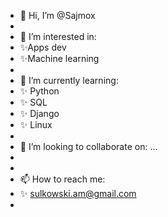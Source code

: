 - 👋 Hi, I’m @Sajmox
- 
- 👀 I’m interested in: 
-    ✨Apps dev
-    ✨Machine learning
-    
- 🌱 I’m currently learning: 
-    ✨ Python
-    ✨ SQL
-    ✨ Django
-    ✨ Linux
- 
- 💞️ I’m looking to collaborate on: ...
-
-
- 📫 How to reach me: 
-    ✨ sulkowski.am@gmail.com
-  

<!---
Sajmox/Sajmox is a ✨ special ✨ repository because its `README.md` (this file) appears on your GitHub profile.
You can click the Preview link to take a look at your changes.
--->
